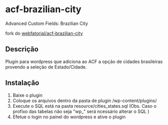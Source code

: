 # acf-brazilian-city
Advanced Custom Fields: Brazilian City

fork do [webfatorial/acf-brazilian-city](https://github.com/webfatorial/acf-brazilian-city)

## Descrição

Plugin para wordpress que adiciona ao ACF a opção de cidades brasileiras provendo a seleção de Estado/Cidade.

## Instalação

1. Baixe o plugin
2. Coloque os arquivos dentro da pasta de plugin /wp-content/plugins/
3. Execute o SQL está na pasta resource/cities_states.sql (Obs. Caso o profixo das tabelas não seja "wp_" será ncessário alterar o SQL )
4. Efetue o login no painel do wordpress e ative o plugin
